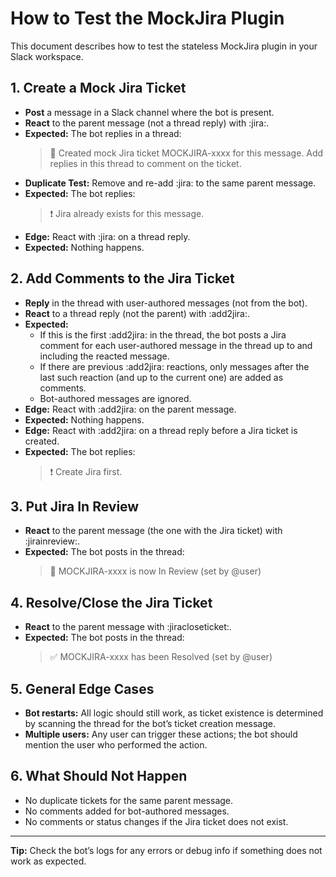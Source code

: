 # How to Test the MockJira Plugin

This document describes how to test the stateless MockJira plugin in your Slack workspace.

## 1. Create a Mock Jira Ticket
- **Post** a message in a Slack channel where the bot is present.
- **React** to the parent message (not a thread reply) with :jira:.
- **Expected:** The bot replies in a thread:
  > 📝 Created mock Jira ticket MOCKJIRA-xxxx for this message. Add replies in this thread to comment on the ticket.
- **Duplicate Test:** Remove and re-add :jira: to the same parent message.
- **Expected:** The bot replies:
  > ❗ Jira already exists for this message.
- **Edge:** React with :jira: on a thread reply.
- **Expected:** Nothing happens.

## 2. Add Comments to the Jira Ticket
- **Reply** in the thread with user-authored messages (not from the bot).
- **React** to a thread reply (not the parent) with :add2jira:.
- **Expected:**
  - If this is the first :add2jira: in the thread, the bot posts a Jira comment for each user-authored message in the thread up to and including the reacted message.
  - If there are previous :add2jira: reactions, only messages after the last such reaction (and up to the current one) are added as comments.
  - Bot-authored messages are ignored.
- **Edge:** React with :add2jira: on the parent message.
- **Expected:** Nothing happens.
- **Edge:** React with :add2jira: on a thread reply before a Jira ticket is created.
- **Expected:** The bot replies:
  > ❗ Create Jira first.

## 3. Put Jira In Review
- **React** to the parent message (the one with the Jira ticket) with :jirainreview:.
- **Expected:** The bot posts in the thread:
  > 🔄 MOCKJIRA-xxxx is now In Review (set by @user)

## 4. Resolve/Close the Jira Ticket
- **React** to the parent message with :jiracloseticket:.
- **Expected:** The bot posts in the thread:
  > ✅ MOCKJIRA-xxxx has been Resolved (set by @user)

## 5. General Edge Cases
- **Bot restarts:** All logic should still work, as ticket existence is determined by scanning the thread for the bot’s ticket creation message.
- **Multiple users:** Any user can trigger these actions; the bot should mention the user who performed the action.

## 6. What Should Not Happen
- No duplicate tickets for the same parent message.
- No comments added for bot-authored messages.
- No comments or status changes if the Jira ticket does not exist.

---

**Tip:**
Check the bot’s logs for any errors or debug info if something does not work as expected.
